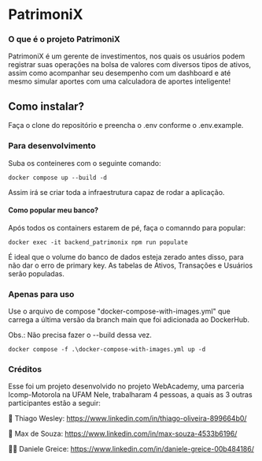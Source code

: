 # PatrimoniX

### O que é o projeto PatrimoniX

PatrimoniX é um gerente de investimentos, nos quais os usuários podem registrar suas operações na bolsa de valores
com diversos tipos de ativos, assim como acompanhar seu desempenho com um dashboard e até mesmo simular aportes com 
uma calculadora de aportes inteligente!

## Como instalar?

Faça o clone do repositório e preencha o .env conforme o .env.example.

### Para desenvolvimento

 Suba os conteineres com o seguinte comando:

```docker compose up --build -d```

Assim irá se criar toda a infraestrutura capaz de rodar a aplicação.

#### Como popular meu banco?

Após todos os containers estarem de pé, faça o comanndo para popular:

```docker exec -it backend_patrimonix npm run populate```

É ideal que o volume do banco de dados esteja zerado antes disso, para não dar o erro de primary key. As tabelas de Ativos, Transações e Usuários serão populadas.

### Apenas para uso

Use o arquivo de compose "docker-compose-with-images.yml" que carrega a última versão da branch main que foi adicionada ao DockerHub. 

Obs.: Não precisa fazer o --build dessa vez.

```docker compose -f .\docker-compose-with-images.yml up -d ```

### Créditos

Esse foi um projeto desenvolvido no projeto WebAcademy, uma parceria Icomp-Motorola na UFAM
Nele, trabalharam 4 pessoas, a quais as 3 outras participantes estão a seguir:

👷 Thiago Wesley: https://www.linkedin.com/in/thiago-oliveira-899664b0/

👷 Max de Souza: https://www.linkedin.com/in/max-souza-4533b6196/

👷‍♀️ Daniele Greice: https://www.linkedin.com/in/daniele-greice-00b484186/


